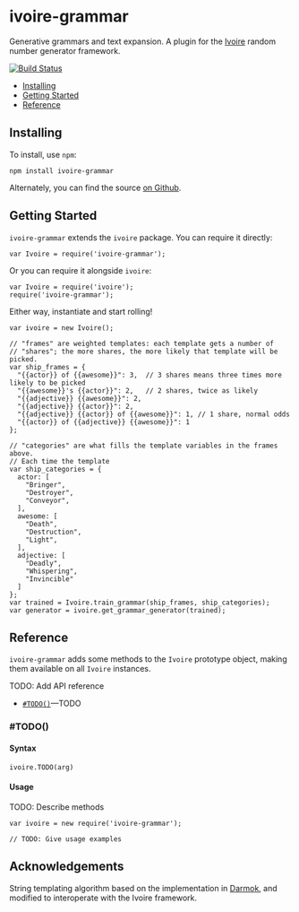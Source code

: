 ivoire-grammar
==============

Generative grammars and text expansion. A plugin for the
[Ivoire](https://www.npmjs.com/package/ivoire) random number generator
framework.

[![Build Status](https://travis-ci.org/dreamhorn/ivoire-grammar.svg)](https://travis-ci.org/dreamhorn/ivoire-grammar)

- [Installing](#installing)
- [Getting Started](#getting-started)
- [Reference](#reference)


Installing
----------

To install, use `npm`:

    npm install ivoire-grammar

Alternately, you can find the source [on Github](https://github.com/dreamhorn/ivoire-grammar).


Getting Started
---------------

`ivoire-grammar` extends the `ivoire` package. You can require it directly:

    var Ivoire = require('ivoire-grammar');

Or you can require it alongside `ivoire`:

    var Ivoire = require('ivoire');
    require('ivoire-grammar');

Either way, instantiate and start rolling!


    var ivoire = new Ivoire();

    // "frames" are weighted templates: each template gets a number of
    // "shares"; the more shares, the more likely that template will be picked.
    var ship_frames = {
      "{{actor}} of {{awesome}}": 3,  // 3 shares means three times more likely to be picked
      "{{awesome}}'s {{actor}}": 2,   // 2 shares, twice as likely
      "{{adjective}} {{awesome}}": 2,
      "{{adjective}} {{actor}}": 2,
      "{{adjective}} {{actor}} of {{awesome}}": 1, // 1 share, normal odds
      "{{actor}} of {{adjective}} {{awesome}}": 1
    };

    // "categories" are what fills the template variables in the frames above.
    // Each time the template
    var ship_categories = {
      actor: [
        "Bringer",
        "Destroyer",
        "Conveyor",
      ],
      awesome: [
        "Death",
        "Destruction",
        "Light",
      ],
      adjective: [
        "Deadly",
        "Whispering",
        "Invincible"
      ]
    };
    var trained = Ivoire.train_grammar(ship_frames, ship_categories);
    var generator = ivoire.get_grammar_generator(trained);



Reference
---------

`ivoire-grammar` adds some methods to the `Ivoire` prototype object, making them
available on all `Ivoire` instances.

TODO: Add API reference

- [`#TODO()`](#TODO')—TODO

### #TODO()

#### Syntax

    ivoire.TODO(arg)

#### Usage

TODO: Describe methods

```
var ivoire = new require('ivoire-grammar');

// TODO: Give usage examples
```


Acknowledgements
----------------

String templating algorithm based on the implementation in
[Darmok](https://github.com/forana/darmok-js), and modified to interoperate
with the Ivoire framework.
